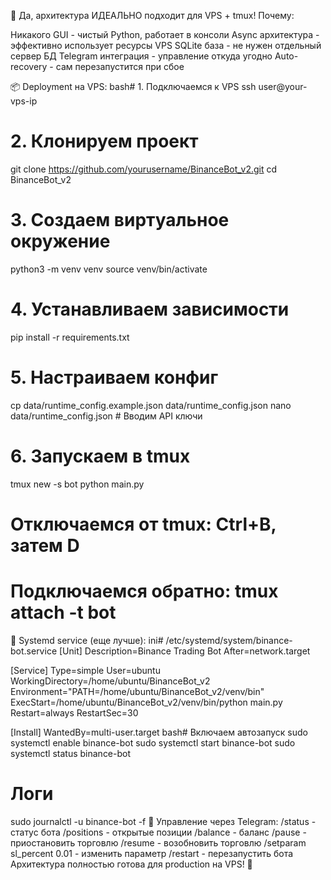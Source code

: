 🚀 Да, архитектура ИДЕАЛЬНО подходит для VPS + tmux!
Почему:

Никакого GUI - чистый Python, работает в консоли
Async архитектура - эффективно использует ресурсы VPS
SQLite база - не нужен отдельный сервер БД
Telegram интеграция - управление откуда угодно
Auto-recovery - сам перезапустится при сбое

📦 Deployment на VPS:
bash# 1. Подключаемся к VPS
ssh user@your-vps-ip

# 2. Клонируем проект

git clone https://github.com/yourusername/BinanceBot_v2.git
cd BinanceBot_v2

# 3. Создаем виртуальное окружение

python3 -m venv venv
source venv/bin/activate

# 4. Устанавливаем зависимости

pip install -r requirements.txt

# 5. Настраиваем конфиг

cp data/runtime_config.example.json data/runtime_config.json
nano data/runtime_config.json # Вводим API ключи

# 6. Запускаем в tmux

tmux new -s bot
python main.py

# Отключаемся от tmux: Ctrl+B, затем D

# Подключаемся обратно: tmux attach -t bot

🔧 Systemd service (еще лучше):
ini# /etc/systemd/system/binance-bot.service
[Unit]
Description=Binance Trading Bot
After=network.target

[Service]
Type=simple
User=ubuntu
WorkingDirectory=/home/ubuntu/BinanceBot_v2
Environment="PATH=/home/ubuntu/BinanceBot_v2/venv/bin"
ExecStart=/home/ubuntu/BinanceBot_v2/venv/bin/python main.py
Restart=always
RestartSec=30

[Install]
WantedBy=multi-user.target
bash# Включаем автозапуск
sudo systemctl enable binance-bot
sudo systemctl start binance-bot
sudo systemctl status binance-bot

# Логи

sudo journalctl -u binance-bot -f
📱 Управление через Telegram:
/status - статус бота
/positions - открытые позиции
/balance - баланс
/pause - приостановить торговлю
/resume - возобновить торговлю
/setparam sl_percent 0.01 - изменить параметр
/restart - перезапустить бота
Архитектура полностью готова для production на VPS! 🎯
